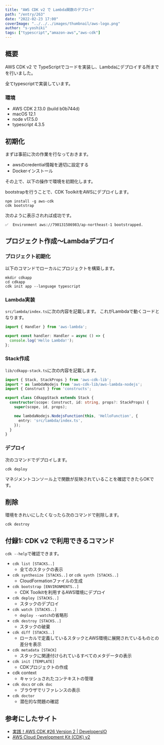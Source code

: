 ```yaml
---
title: "AWS CDK v2 で Lambda関数のデプロイ"
path: "/entry/263"
date: "2022-02-23 17:00"
coverImage: "../../../images/thumbnail/aws-logo.png"
author: "s-yoshiki"
tags: ["typescript","amazon-aws","aws-cdk"]
---
```


## 概要

AWS CDK v2 で TypeScriptでコードを実装し、Lambdaにデプロイする所までを行いました。

全てtypescriptで実装しています。

### 環境

- AWS CDK 2.13.0 (build b0b744d)
- macOS 12.1
- node v17.5.0
- typescript 4.3.5

## 初期化

まずは事前に次の作業を行なっておきます。

- awsのcredential情報を適切に設定する
- Dockerインストール

その上で、以下の操作で環境を初期化します。

bootstrapを行うことで、CDK ToolkitをAWSにデプロイします。

```shell
npm install -g aws-cdk
cdk bootstrap
```

次のように表示されれば成功です。

```
✅  Environment aws://790131586983/ap-northeast-1 bootstrapped.
```

## プロジェクト作成〜Lambdaデプロイ

### プロジェクト初期化

以下のコマンドでローカルにプロジェクトを構築します。

```shell
mkdir cdkapp
cd cdkapp
cdk init app --language typescript
```

### Lambda実装

`src/lambda/index.ts`に次の内容を記載します。
これがLambdaで動くコードとなります。

```typescript
import { Handler } from 'aws-lambda';

export const handler: Handler = async () => {
  console.log('Hello Lambda!');
};
```

### Stack作成

`lib/cdkapp-stack.ts`に次の内容を記載します。

```typescript
import { Stack, StackProps } from 'aws-cdk-lib';
import * as lambdaNodejs from 'aws-cdk-lib/aws-lambda-nodejs';
import { Construct } from 'constructs';

export class CdkappStack extends Stack {
  constructor(scope: Construct, id: string, props?: StackProps) {
    super(scope, id, props);

    new lambdaNodejs.NodejsFunction(this, 'HelloFunction', {
      entry: 'src/lambda/index.ts',
    });
  }
}
```

### デプロイ

次のコマンドでデプロイします。

```
cdk deploy
```

マネジメントコンソール上で関数が反映されていることを確認できたらOKです。

## 削除

環境をきれいにしたくなったら次のコマンドで削除します。

```
cdk destroy
```

## 付録1: CDK v2 で利用できるコマンド

`cdk --help`で確認できます。

- `cdk list [STACKS..]`
  - 全てのスタックの表示
- `cdk synthesize [STACKS..]` or `cdk synth [STACKS..]`
  - CloudFormationファイルの生成
- `cdk bootstrap [ENVIRONMENTS..]`
  - CDK Toolkitを利用するAWS環境にデプロイ
- `cdk deploy [STACKS..]`
  - スタックのデプロイ
- `cdk watch [STACKS..]`
  - `deploy --watch`の省略形
- `cdk destroy [STACKS..]`
  - スタックの破棄
- `cdk diff [STACKS..]`
  - ローカルで定義しているスタックとAWS環境に展開されているものとの差分を表示
- `cdk metadata [STACK]`
  - スタックに関連付けられているすべてのメタデータの表示
- `cdk init [TEMPLATE]`
  - CDKプロジェクトの作成
- cdk context
  - キャッシュされたコンテキストの管理
- `cdk docs` or `cdk doc`
  - ブラウザでリファレンスの表示
- `cdk doctor`
  - 潜在的な問題の確認

## 参考にしたサイト

- [実践！AWS CDK #26 Version 2 | DevelopersIO](https://dev.classmethod.jp/articles/cdk-practice-26-version-2/)
- [AWS Cloud Development Kit (CDK) v2](https://docs.aws.amazon.com/ja_jp/cdk/v2/guide/getting_started.html)
